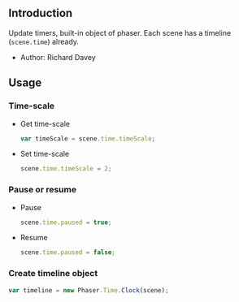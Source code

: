 ## Introduction

Update timers, built-in object of phaser. Each scene has a timeline (`scene.time`) already.

- Author: Richard Davey

## Usage

### Time-scale

- Get time-scale

    ```javascript
    var timeScale = scene.time.timeScale;
    ```

- Set time-scale

    ```javascript
    scene.time.timeScale = 2;
    ```

### Pause or resume

- Pause

    ```javascript
    scene.time.paused = true;
    ```

- Resume

    ```javascript
    scene.time.paused = false;
    ```

### Create timeline object

```javascript
var timeline = new Phaser.Time.Clock(scene);
```